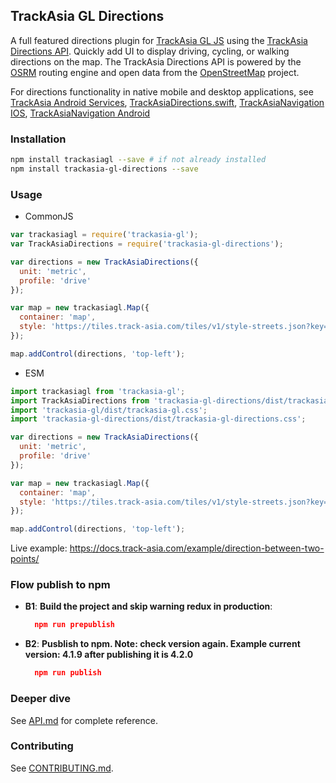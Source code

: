 TrackAsia GL Directions
---

A full featured directions plugin for [TrackAsia GL JS](https://github.com/track-asia/trackasia-gl-js) using the [TrackAsia Directions API](https://docs.track-asia.com/example/direction-between-two-points/). Quickly add UI to display driving, cycling, or walking directions on the map. The TrackAsia Directions API is powered by the [OSRM](http://project-osrm.org/) routing engine and open data from the [OpenStreetMap](https://www.openstreetmap.org/) project.

For directions functionality in native mobile and desktop applications, see [TrackAsia Android Services](https://github.com/track-asia/trackasia-java), [TrackAsiaDirections.swift](https://github.com/track-asia/trackasia-directions-swift/), [TrackAsiaNavigation IOS](https://github.com/track-asia/trackasia-navigation-ios), [TrackAsiaNavigation Android](https://github.com/track-asia/trackasia-navigation-android)
### Installation

```bash
npm install trackasiagl --save # if not already installed
npm install trackasia-gl-directions --save
```

### Usage
- CommonJS
```javascript
var trackasiagl = require('trackasia-gl');
var TrackAsiaDirections = require('trackasia-gl-directions');

var directions = new TrackAsiaDirections({
  unit: 'metric',
  profile: 'drive'
});

var map = new trackasiagl.Map({
  container: 'map',
  style: 'https://tiles.track-asia.com/tiles/v1/style-streets.json?key=public'
});

map.addControl(directions, 'top-left');
```
- ESM
```javascript
import trackasiagl from 'trackasia-gl';
import TrackAsiaDirections from 'trackasia-gl-directions/dist/trackasia-gl-directions';
import 'trackasia-gl/dist/trackasia-gl.css';
import 'trackasia-gl-directions/dist/trackasia-gl-directions.css';

var directions = new TrackAsiaDirections({
  unit: 'metric',
  profile: 'drive'
});

var map = new trackasiagl.Map({
  container: 'map',
  style: 'https://tiles.track-asia.com/tiles/v1/style-streets.json?key=public'
});

map.addControl(directions, 'top-left');
```
Live example: https://docs.track-asia.com/example/direction-between-two-points/

### Flow publish to npm
- **B1**: **Build the project and skip warning redux in production**:
  ```json
    npm run prepublish
  ```
- **B2**: **Pusblish to npm. Note: check version again. Example current version: 4.1.9 after publishing it is 4.2.0**
  ```json
    npm run publish
  ```
### Deeper dive

See [API.md](https://github.com/track-asia/trackasia-gl-directions/blob/master/API.md) for complete reference.

### Contributing

See [CONTRIBUTING.md](https://github.com/track-asia/trackasia-gl-directions/blob/master/CONTRIBUTING.md).
